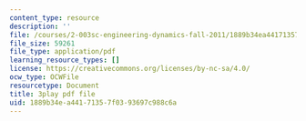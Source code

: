 ```yaml
---
content_type: resource
description: ''
file: /courses/2-003sc-engineering-dynamics-fall-2011/1889b34ea44171357f0393697c988c6a_QadsG49DY3M.pdf
file_size: 59261
file_type: application/pdf
learning_resource_types: []
license: https://creativecommons.org/licenses/by-nc-sa/4.0/
ocw_type: OCWFile
resourcetype: Document
title: 3play pdf file
uid: 1889b34e-a441-7135-7f03-93697c988c6a
---
```

